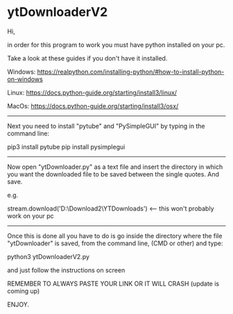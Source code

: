 # ytDownloaderV2

Hi,

in order for this program to work you must have python installed on your pc.

Take a look at these guides if you don't have it installed.

Windows:
https://realpython.com/installing-python/#how-to-install-python-on-windows

Linux:
https://docs.python-guide.org/starting/install3/linux/

MacOs:
https://docs.python-guide.org/starting/install3/osx/

********************************************************

Next you need to install "pytube" and "PySimpleGUI" by typing in the command line:

pip3 install pytube
pip install pysimplegui

********************************************************

Now open "ytDownloader.py" as a text file and insert the directory 
in which you want the downloaded file to be saved between the single quotes.
And save.

e.g.

stream.download('D:\Download2\YTDownloads')  <-- this won't probably work on your pc

********************************************************

Once this is done all you have to do is go inside the directory 
where the file "ytDownloader" is saved, from the command line, (CMD or other) and type:

python3 ytDownloaderV2.py 

and just follow the instructions on screen

REMEMBER TO ALWAYS PASTE YOUR LINK OR IT WILL CRASH (update is coming up)


ENJOY.
